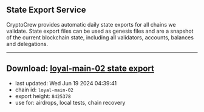 ## State Export Service
CryptoCrew provides automatic daily state exports for all chains we validate. State export files can be used as genesis files and are a snapshot of the current blockchain state, including all validators, accounts, balances and delegations.

---
**Download: [loyal-main-02 state export](https://dl-eu2.ccvalidators.com/SERVICE/loyal/loyal-main-02_export_8425378.json)**
---

- last updated: Wed Jun 19 2024 04:39:41
- chain id: `loyal-main-02`
- export height: `8425378`
- use for: airdrops, local tests, chain recovery
